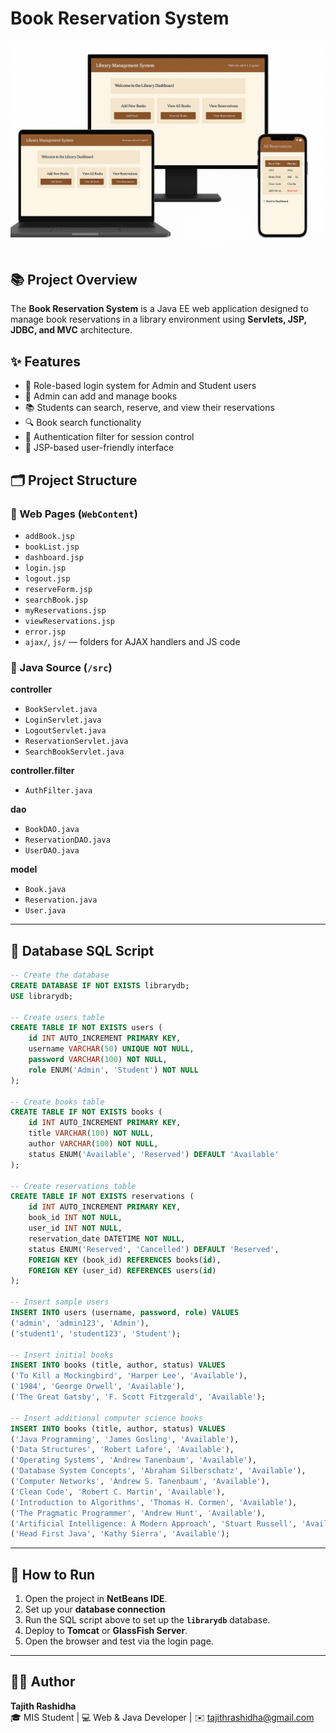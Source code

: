# Book Reservation System

![Interface Screenshot](Screenshots/interface.png)

## 📚 Project Overview

The **Book Reservation System** is a Java EE web application designed to manage book reservations in a library environment using **Servlets, JSP, JDBC, and MVC** architecture.

## ✨ Features

* 🔐 Role-based login system for Admin and Student users  
* 📖 Admin can add and manage books  
* 📚 Students can search, reserve, and view their reservations  
* 🔍 Book search functionality  
* 🧭 Authentication filter for session control  
* 🎨 JSP-based user-friendly interface  

## 🗂️ Project Structure

### 📁 Web Pages (`WebContent`)

* `addBook.jsp`  
* `bookList.jsp`  
* `dashboard.jsp`  
* `login.jsp`  
* `logout.jsp`  
* `reserveForm.jsp`  
* `searchBook.jsp`  
* `myReservations.jsp`  
* `viewReservations.jsp`  
* `error.jsp`  
* `ajax/`, `js/` — folders for AJAX handlers and JS code  

### 📁 Java Source (`/src`)

**controller**

* `BookServlet.java`  
* `LoginServlet.java`  
* `LogoutServlet.java`  
* `ReservationServlet.java`  
* `SearchBookServlet.java`  

**controller.filter**

* `AuthFilter.java`  

**dao**

* `BookDAO.java`  
* `ReservationDAO.java`  
* `UserDAO.java`  

**model**

* `Book.java`  
* `Reservation.java`  
* `User.java`  

---

## 🧩 Database SQL Script

```sql
-- Create the database
CREATE DATABASE IF NOT EXISTS librarydb;
USE librarydb;

-- Create users table
CREATE TABLE IF NOT EXISTS users (
    id INT AUTO_INCREMENT PRIMARY KEY,
    username VARCHAR(50) UNIQUE NOT NULL,
    password VARCHAR(100) NOT NULL,
    role ENUM('Admin', 'Student') NOT NULL
);

-- Create books table
CREATE TABLE IF NOT EXISTS books (
    id INT AUTO_INCREMENT PRIMARY KEY,
    title VARCHAR(100) NOT NULL,
    author VARCHAR(100) NOT NULL,
    status ENUM('Available', 'Reserved') DEFAULT 'Available'
);

-- Create reservations table
CREATE TABLE IF NOT EXISTS reservations (
    id INT AUTO_INCREMENT PRIMARY KEY,
    book_id INT NOT NULL,
    user_id INT NOT NULL,
    reservation_date DATETIME NOT NULL,
    status ENUM('Reserved', 'Cancelled') DEFAULT 'Reserved',
    FOREIGN KEY (book_id) REFERENCES books(id),
    FOREIGN KEY (user_id) REFERENCES users(id)
);

-- Insert sample users
INSERT INTO users (username, password, role) VALUES 
('admin', 'admin123', 'Admin'),
('student1', 'student123', 'Student');

-- Insert initial books
INSERT INTO books (title, author, status) VALUES
('To Kill a Mockingbird', 'Harper Lee', 'Available'),
('1984', 'George Orwell', 'Available'),
('The Great Gatsby', 'F. Scott Fitzgerald', 'Available');

-- Insert additional computer science books
INSERT INTO books (title, author, status) VALUES
('Java Programming', 'James Gosling', 'Available'),
('Data Structures', 'Robert Lafore', 'Available'),
('Operating Systems', 'Andrew Tanenbaum', 'Available'),
('Database System Concepts', 'Abraham Silberschatz', 'Available'),
('Computer Networks', 'Andrew S. Tanenbaum', 'Available'),
('Clean Code', 'Robert C. Martin', 'Available'),
('Introduction to Algorithms', 'Thomas H. Cormen', 'Available'),
('The Pragmatic Programmer', 'Andrew Hunt', 'Available'),
('Artificial Intelligence: A Modern Approach', 'Stuart Russell', 'Available'),
('Head First Java', 'Kathy Sierra', 'Available');
```

---

## 🚀 How to Run

1. Open the project in **NetBeans IDE**.  
2. Set up your **database connection** 
3. Run the SQL script above to set up the **`librarydb`** database.  
4. Deploy to **Tomcat** or **GlassFish Server**.  
5. Open the browser and test via the login page.  

---

## 👨‍💻 Author

**Tajith Rashidha**  
🎓 MIS Student | 💻 Web & Java Developer | ✉️ [tajithrashidha@gmail.com](mailto:tajithrashidha@gmail.com)
